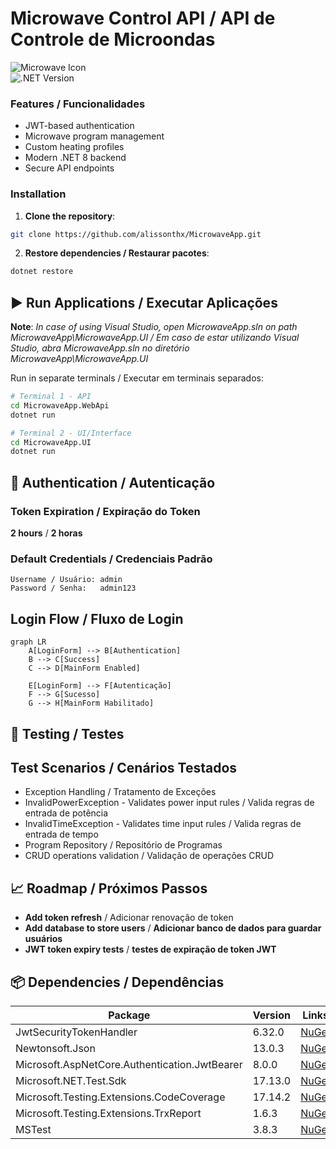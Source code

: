 # Microwave Control API / API de Controle de Microondas
![Microwave Icon](https://img.icons8.com/fluency/48/000000/microwave.png)  
![.NET Version](https://img.shields.io/badge/.NET-8.0-purple)  

### Features / Funcionalidades
- JWT-based authentication
- Microwave program management 
- Custom heating profiles
- Modern .NET 8 backend
- Secure API endpoints

### Installation

1. **Clone the repository**:
```bash
git clone https://github.com/alissonthx/MicrowaveApp.git
```
2. **Restore dependencies / Restaurar pacotes**:
```bash
dotnet restore
```
## ▶️ Run Applications / Executar Aplicações

**Note**: *In case of using Visual Studio, open MicrowaveApp.sln on path MicrowaveApp\MicrowaveApp.UI / Em caso de estar utilizando Visual Studio, abra  MicrowaveApp.sln no diretório MicrowaveApp\MicrowaveApp.UI*

Run in separate terminals / Executar em terminais separados:

```bash
# Terminal 1 - API
cd MicrowaveApp.WebApi
dotnet run

# Terminal 2 - UI/Interface
cd MicrowaveApp.UI
dotnet run
```

## 🔐 Authentication / Autenticação

### Token Expiration / Expiração do Token
**2 hours** / **2 horas**

### Default Credentials / Credenciais Padrão
```text
Username / Usuário: admin
Password / Senha:   admin123
```
## Login Flow / Fluxo de Login

```mermaid
graph LR
    A[LoginForm] --> B[Authentication]
    B --> C[Success]
    C --> D[MainForm Enabled]
    
    E[LoginForm] --> F[Autenticação]
    F --> G[Sucesso]
    G --> H[MainForm Habilitado]
```

## 🧪 Testing / Testes
## Test Scenarios / Cenários Testados

- Exception Handling / Tratamento de Exceções
- InvalidPowerException - Validates power input rules / Valida regras de entrada de potência
- InvalidTimeException - Validates time input rules / Valida regras de entrada de tempo
- Program Repository / Repositório de Programas
- CRUD operations validation / Validação de operações CRUD

## 📈 Roadmap / Próximos Passos
- **Add token refresh** / Adicionar renovação de token  
- **Add database to store users** / **Adicionar banco de dados para guardar usuários**
- **JWT token expiry tests** / **testes de expiração de token JWT**

## 📦 Dependencies / Dependências

| Package                                | Version | Links |
|----------------------------------------|---------|-------|
| JwtSecurityTokenHandler                | 6.32.0  | [NuGet](https://www.nuget.org/packages/System.IdentityModel.Tokens.Jwt/6.32.0) |
| Newtonsoft.Json                        | 13.0.3  | [NuGet](https://www.nuget.org/packages/Newtonsoft.Json/13.0.3) |
| Microsoft.AspNetCore.Authentication.JwtBearer | 8.0.0  | [NuGet](https://www.nuget.org/packages/Microsoft.AspNetCore.Authentication.JwtBearer/8.0.0) |
| Microsoft.NET.Test.Sdk | 17.13.0 | [NuGet](https://www.nuget.org/packages/Microsoft.NET.Test.Sdk/17.13.0) |  
| Microsoft.Testing.Extensions.CodeCoverage | 17.14.2 | [NuGet](https://www.nuget.org/packages/Microsoft.Testing.Extensions.CodeCoverage/17.14.2) |  
| Microsoft.Testing.Extensions.TrxReport | 1.6.3 | [NuGet](https://www.nuget.org/packages/Microsoft.Testing.Extensions.TrxReport/1.6.3) |  
| MSTest | 3.8.3 | [NuGet](https://www.nuget.org/packages/MSTest/3.8.3) |  
